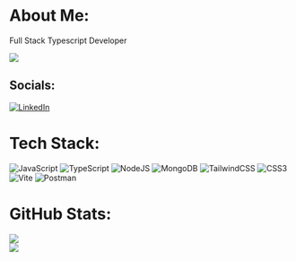 #  About Me:
Full Stack Typescript Developer

![](https://quotes-github-readme.vercel.app/api?type=horizontal&theme=light)


##  Socials:
[![LinkedIn](https://img.shields.io/badge/LinkedIn-%230077B5.svg?logo=linkedin&logoColor=white)](https://linkedin.com/in/vitorbelluzzo) 

#  Tech Stack:
![JavaScript](https://img.shields.io/badge/javascript-%23323330.svg?style=for-the-badge&logo=javascript&logoColor=%23F7DF1E) ![TypeScript](https://img.shields.io/badge/typescript-%23007ACC.svg?style=for-the-badge&logo=typescript&logoColor=white) ![NodeJS](https://img.shields.io/badge/node.js-6DA55F?style=for-the-badge&logo=node.js&logoColor=white) ![MongoDB](https://img.shields.io/badge/MongoDB-%234ea94b.svg?style=for-the-badge&logo=mongodb&logoColor=white) ![TailwindCSS](https://img.shields.io/badge/tailwindcss-%2338B2AC.svg?style=for-the-badge&logo=tailwind-css&logoColor=white) ![CSS3](https://img.shields.io/badge/css3-%231572B6.svg?style=for-the-badge&logo=css3&logoColor=white) ![Vite](https://img.shields.io/badge/vite-%23646CFF.svg?style=for-the-badge&logo=vite&logoColor=white) ![Postman](https://img.shields.io/badge/Postman-FF6C37?style=for-the-badge&logo=postman&logoColor=white)
#  GitHub Stats:
![](https://github-readme-streak-stats.herokuapp.com/?user=vitorbelluzzo&theme=merko&hide_border=false)<br/>
![](https://github-readme-stats.vercel.app/api/top-langs/?username=vitorbelluzzo&theme=merko&hide_border=false&include_all_commits=true&count_private=true&layout=compact)


